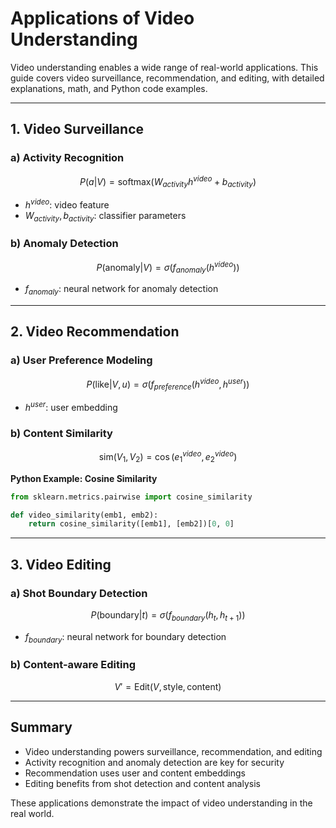# Applications of Video Understanding

Video understanding enables a wide range of real-world applications. This guide covers video surveillance, recommendation, and editing, with detailed explanations, math, and Python code examples.

---

## 1. Video Surveillance

### a) Activity Recognition

$$
P(a|V) = \text{softmax}(W_{activity} h^{video} + b_{activity})
$$

- $h^{video}$: video feature
- $W_{activity}, b_{activity}$: classifier parameters

### b) Anomaly Detection

$$
P(\text{anomaly}|V) = \sigma(f_{anomaly}(h^{video}))
$$

- $f_{anomaly}$: neural network for anomaly detection

---

## 2. Video Recommendation

### a) User Preference Modeling

$$
P(\text{like}|V, u) = \sigma(f_{preference}(h^{video}, h^{user}))
$$

- $h^{user}$: user embedding

### b) Content Similarity

$$
\text{sim}(V_1, V_2) = \cos(e_1^{video}, e_2^{video})
$$

**Python Example: Cosine Similarity**
```python
from sklearn.metrics.pairwise import cosine_similarity

def video_similarity(emb1, emb2):
    return cosine_similarity([emb1], [emb2])[0, 0]
```

---

## 3. Video Editing

### a) Shot Boundary Detection

$$
P(\text{boundary}|t) = \sigma(f_{boundary}(h_t, h_{t+1}))
$$

- $f_{boundary}$: neural network for boundary detection

### b) Content-aware Editing

$$
V' = \text{Edit}(V, \text{style}, \text{content})
$$

---

## Summary

- Video understanding powers surveillance, recommendation, and editing
- Activity recognition and anomaly detection are key for security
- Recommendation uses user and content embeddings
- Editing benefits from shot detection and content analysis

These applications demonstrate the impact of video understanding in the real world. 